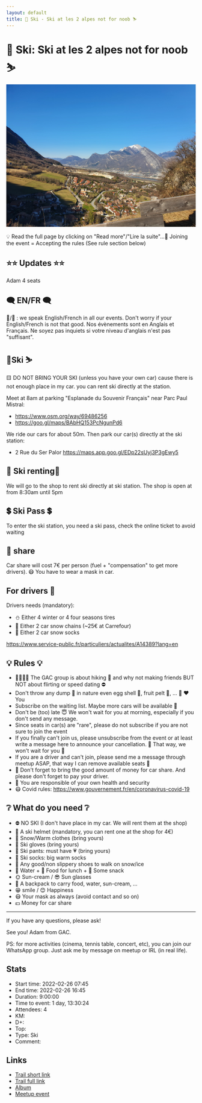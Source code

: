 ```yaml
---
layout: default
title: 🎿 Ski - Ski at les 2 alpes not for noob ⛷
---
```


# 🎿 Ski: Ski at les 2 alpes not for noob ⛷

![2022-02-26](../img/orig/2022-02-26.jpg)

💡 Read the full page by clicking on "Read more"/"Lire la suite"...💜
Joining the event = Accepting the rules (See rule section below)

##  ⭐⭐ Updates ⭐⭐ 

Adam 4 seats

##  🗨️ EN/FR 🗨️ 
🦅/🐓 : we speak English/French in all our events. Don't worry if your English/French is not that good. Nos évènements sont en Anglais et Français. Ne soyez pas inquiets si votre niveau d'anglais n'est pas "suffisant".

##  🎿Ski ⛷ 

🟨 DO NOT BRING YOUR SKI (unless you have your own car) cause there is not enough place in my car. you can rent ski directly at the station.

Meet at 8am at parking "Esplanade du Souvenir Français" near Parc Paul Mistral:
- https://www.osm.org/way/69486256
- https://goo.gl/maps/BAbHQ153PcNgunPd6

We ride our cars for about 50m. Then park our car(s) directly at the ski station:

- 2 Rue du Ser Palor
https://maps.app.goo.gl/EDp22sUyj3P3gEwy5

##  🎿 Ski renting🎿 
We will go to the shop to rent ski directly at ski station. The shop is open at from 8:30am until 5pm

##  💲 Ski Pass 💲 
To enter the ski station, you need a ski pass, check the online ticket to avoid waiting

##  🚗 share 
Car share will cost 7€ per person (fuel + "compensation" to get more drivers). 😷 You have to wear a mask in car.

##  For drivers 🚗 
Drivers needs (mandatory):
- ⛄ Either 4 winter or 4 four seasons tires
- 🔗 Either 2 car snow chains (~25€ at Carrefour)
- 🧦 Either 2 car snow socks

https://www.service-public.fr/particuliers/actualites/A14389?lang=en

##  💡 Rules 💡 
- 🚶‍♀️🚶‍♂️ The GAC group is about hiking 🥾 and why not making friends BUT NOT about flirting or speed dating ⛔
- Don't throw any dump 🚮 in nature even egg shell 🥚, fruit pelt 🍌, ... 🌳 ❤️ You
- Subscribe on the waiting list. Maybe more cars will be available 🚗
- Don't be (too) late 😇 We won't wait for you at morning, especially if you don't send any message.
- Since seats in car(s) are "rare", please do not subscribe if you are not sure to join the event
- If you finally can't join us, please unsubscribe from the event or at least write a message here to announce your cancellation. 💜 That way, we won't wait for you 💜
- If you are a driver and can't join, please send me a message through meetup ASAP, that way I can remove available seats 🚗
- 🚗 Don't forget to bring the good amount of money for car share. And please don't forget to pay your driver.
- 💟 You are responsible of your own health and security
- 😷 Covid rules: https://www.gouvernement.fr/en/coronavirus-covid-19

##  ❔ What do you need ❔ 
- ⛔ NO SKI (I don't have place in my car. We will rent them at the shop)
- 🧢 A ski helmet (mandatory, you can rent one at the shop for 4€)
- 🧥 Snow/Warm clothes (bring yours)
- 🧤 Ski gloves (bring yours)
- 👖 Ski pants: must have 💗 (bring yours)
- 🧦 Ski socks: big warm socks
- 🥾 Any good/non slippery shoes to walk on snow/ice
- 🧃 Water + 🥪 Food for lunch + 🍫 Some snack
- 🌞 Sun-cream / 😎 Sun glasses
- 🎒 A backpack to carry food, water, sun-cream, ...
- 😁 smile / 😊 Happiness
- 😷 Your mask as always (avoid contact and so on)
- 💵 Money for car share

-----------------------
If you have any questions, please ask!

See you! Adam from GAC.

PS: for more activities (cinema, tennis table, concert, etc), you can join our WhatsApp group. Just ask me by message on meetup or IRL (in real life).

## Stats

- Start time: 2022-02-26 07:45
- End time: 2022-02-26 16:45
- Duration: 9:00:00
- Time to event: 1 day, 13:30:24
- Attendees: 4
- KM: 
- D+: 
- Top: 
- Type: Ski
- Comment: 

## Links

- [Trail short link]()
- [Trail full link]()
- [Album](https://binnette.github.io/GacImg2022/)
- [Meetup event](https://www.meetup.com/grenoble-adventure-club-english-french/events/284225448/)
